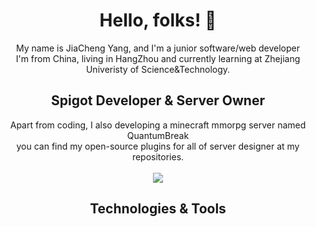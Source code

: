 <h1 align="center">
  Hello, folks! 👋
</h1>
<p align="center">
My name is JiaCheng Yang, and I'm a junior software/web developer
<br>
I'm from China, living in HangZhou and currently learning at Zhejiang Univeristy of Science&Technology.
</p>

<h2 align="center">
  Spigot Developer & Server Owner
</h2>
<p align="center">
Apart from coding, I also developing a minecraft mmorpg server named QuantumBreak
<br>
you can find my open-source plugins for all of server designer at my repositories.
<br>
<br>
<img src="https://github-profile-trophy.vercel.app/?username=Nesb01t&theme=onedark"></img>
</p>

<h2 align="center">
  Technologies & Tools
</h2>
